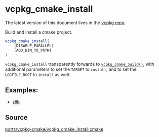 # vcpkg_cmake_install

The latest version of this document lives in the [vcpkg repo](https://github.com/Microsoft/vcpkg/blob/master/maintainers/ports/vcpkg-cmake/vcpkg_cmake_install.md).

Build and install a cmake project.

```cmake
vcpkg_cmake_install(
    [DISABLE_PARALLEL]
    [ADD_BIN_TO_PATH]
)
```

`vcpkg_cmake_install` transparently forwards to [`vcpkg_cmake_build()`],
with additional parameters to set the `TARGET` to `install`,
and to set the `LOGFILE_ROOT` to `install` as well.

[`vcpkg_cmake_build()`]: vcpkg_cmake_build.cmake

## Examples:

* [zlib](https://github.com/Microsoft/vcpkg/blob/master/ports/zlib/portfile.cmake)

## Source
[ports/vcpkg-cmake/vcpkg\_cmake\_install.cmake](https://github.com/Microsoft/vcpkg/blob/master/ports/vcpkg-cmake/vcpkg_cmake_install.cmake)
